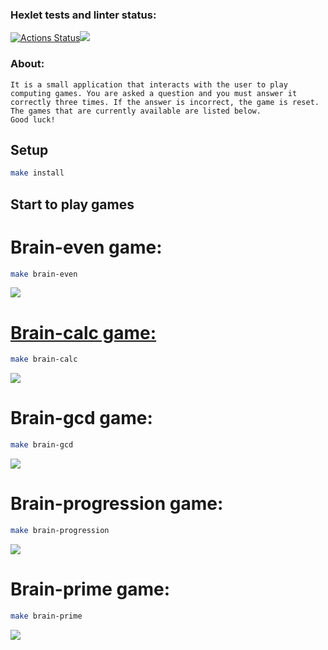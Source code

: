 ### Hexlet tests and linter status:
[![Actions Status](https://github.com/Memnaya/frontend-project-44/workflows/hexlet-check/badge.svg)](https://github.com/Memnaya/frontend-project-44/actions)<a href="https://codeclimate.com/github/Memnaya/frontend-project-44/maintainability"><img src="https://api.codeclimate.com/v1/badges/c6c306973ee2f590f680/maintainability" /></a>
### About:
```
It is a small application that interacts with the user to play computing games. You are asked a question and you must answer it correctly three times. If the answer is incorrect, the game is reset. The games that are currently available are listed below.
Good luck!
```
## Setup
```bash
make install
```
## Start to play games
# Brain-even game:
```bash
make brain-even
```
<a href="https://asciinema.org/a/lE9a6yadduAtU8clpCnynuQBI" target="_blank"><img src="https://asciinema.org/a/lE9a6yadduAtU8clpCnynuQBI.svg" />

# Brain-calc game:
```bash
make brain-calc
```
<a href="https://asciinema.org/a/545196" target="_blank"><img src="https://asciinema.org/a/545196.svg" /></a>

# Brain-gcd game:
```bash
make brain-gcd
```
<a href="https://asciinema.org/a/545259" target="_blank"><img src="https://asciinema.org/a/545259.svg" /></a>

# Brain-progression game:
```bash
make brain-progression
```
<a href="https://asciinema.org/a/545608" target="_blank"><img src="https://asciinema.org/a/545608.svg" /></a>

# Brain-prime game:
```bash
make brain-prime
```
<a href="https://asciinema.org/a/545636" target="_blank"><img src="https://asciinema.org/a/545636.svg" /></a>